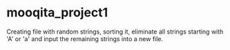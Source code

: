# mooqita_project1
Creating file with random strings, sorting it, eliminate all strings starting with 'A' or 'a' and input the remaining strings into a new file.
